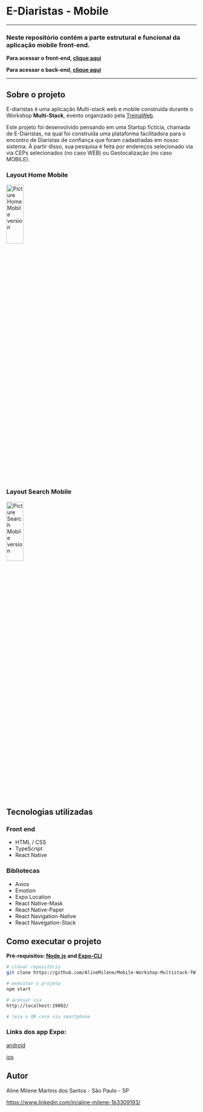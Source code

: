 # E-Diaristas - Mobile
---------------------------------------------------------------------------------------------------------------------------------
### Neste repositório contém a parte estrutural e funcional da aplicação mobile front-end.
**Para acessar o front-end, [clique aqui](https://github.com/AlineMilene/Front-end-Workshop-Multistack-TW)**

**Para acessar o back-end, [clique aqui](https://github.com/AlineMilene/Back-end-Workshop-Multistack-TW)**

---------------------------------------------------------------------------------------------------------------------------------
## Sobre o projeto

E-diaristas é uma aplicação Multi-stack web e mobile construída durante o Workshop **Multi-Stack**, evento organizado pela [TreinaWeb](https://www.treinaweb.com.br/ "Site da TreinaWeb").

Este projeto foi desenvolvido pensando em uma Startup fictícia, chamada de E-Diaristas, na qual foi construída uma plataforma facilitadora para o encontro de Diaristas de confiança que foram cadastradas em nosso sistema. À partir disso, sua pesquisa é feita por endereços selecionado via via CEPs selecionados (no caso WEB) ou Geolocalização (no caso MOBILE).

### Layout Home Mobile
<img height="20%" width="30%" src=https://user-images.githubusercontent.com/54823221/122461766-2c43a800-cf8a-11eb-8f8d-a819e1aa4ef1.jpg alt="Picture Home Mobile version">


### Layout Search Mobile 
<img height="20%" width="30%" src=https://user-images.githubusercontent.com/54823221/122461769-2d74d500-cf8a-11eb-9063-7afcf4e674df.jpg alt="Picture Search Mobile version">


## Tecnologias utilizadas
### Front end
- HTML / CSS 
- TypeScript
- React Native

### Bibliotecas
- Axios
- Emotion
- Expo Location
- React Native-Mask
- React Native-Paper
- React Navigation-Native
- React Navegation-Stack


## Como executar o projeto

**Pré-requisitos: [Node.js](https://nodejs.org/en/) and [Expo-CLI](https://docs.expo.io/workflow/expo-cli/)**

```bash
# clonar repositório
git clone https://github.com/AlineMilene/Mobile-Workshop-Multistack-TW

# executar o projeto
npm start

# acessar via
http://localhost:19002/ 

# leia o QR core via smartphone
```
### Links dos app Expo:
[android](https://play.google.com/store/apps/details?id=host.exp.exponent&hl=pt_BR&gl=US)

[ios](https://apps.apple.com/br/app/expo-go/id982107779)



## Autor

Aline Milene Martins dos Santos - São Paulo - SP

https://www.linkedin.com/in/aline-milene-1b3309193/

